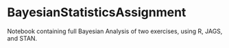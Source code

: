 # BayesianStatisticsAssignment
Notebook containing full Bayesian Analysis of two exercises, using R, JAGS, and STAN.
